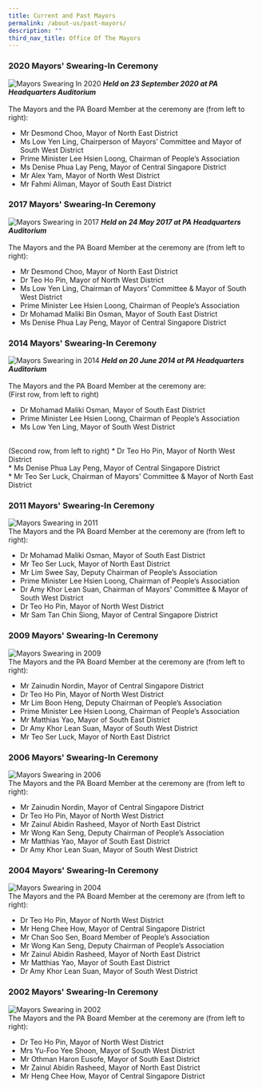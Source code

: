 ```yaml
---
title: Current and Past Mayors
permalink: /about-us/past-mayors/
description: ""
third_nav_title: Office Of The Mayors
---
```

### 2020 Mayors' Swearing-In Ceremony
![Mayors Swearing In 2020](/images/Mayors%20Swearing%20In/2020-Mayors-Swearing-In-Ceremony.jpg)
<strong>*Held on 23 September 2020 at PA Headquarters Auditorium*</strong><br>
<br>The Mayors and the PA Board Member at the ceremony are (from left to right):

* Mr Desmond Choo, Mayor of North East District<br>
* Ms Low Yen Ling, Chairperson of Mayors’ Committee and Mayor of South West District<br>
* Prime Minister Lee Hsien Loong, Chairman of People’s Association<br>
* Ms Denise Phua Lay Peng, Mayor of Central Singapore District<br>
* Mr Alex Yam, Mayor of North West District<br>
* Mr Fahmi Aliman, Mayor of South East District

### 2017 Mayors' Swearing-In Ceremony
![Mayors Swearing in 2017](/images/Mayors%20Swearing%20In/2017-mayors-swearing-in.jpg)
<strong>*Held on 24 May 2017 at PA Headquarters Auditorium*</strong><br>
<br>The Mayors and the PA Board Member at the ceremony are (from left to right):

* Mr Desmond Choo, Mayor of North East District<br>
* Dr Teo Ho Pin, Mayor of North West District<br>
* Ms Low Yen Ling, Chairman of Mayors' Committee &amp; Mayor of South West District<br>
* Prime Minister Lee Hsien Loong, Chairman of People’s Association<br>
* Dr Mohamad Maliki Bin Osman, Mayor of South East District<br>
* Ms Denise Phua Lay Peng, Mayor of Central Singapore District

### 2014 Mayors' Swearing-In Ceremony
![Mayors Swearing in 2014](/images/Mayors%20Swearing%20In/2014-mayors-swearing.jpg)
<strong>*Held on 20 June 2014 at PA Headquarters Auditorium*</strong><br>
<br>The Mayors and the PA Board Member at the ceremony are:<br>
(First row, from left to right)
* Dr Mohamad Maliki Osman, Mayor of South East District<br>
* Prime Minister Lee Hsien Loong, Chairman of People’s Association<br>
* Ms Low Yen Ling, Mayor of South West District<br>
<br>
(Second row, from left to right)
* Dr Teo Ho Pin, Mayor of North West District<br>
* Ms Denise Phua Lay Peng, Mayor of Central Singapore District<br>
* Mr Teo Ser Luck, Chairman of Mayors' Committee &amp; Mayor of North East District

### 2011 Mayors' Swearing-In Ceremony
![Mayors Swearing in 2011](/images/Mayors%20Swearing%20In/2011-mayors-swearing-in.jpg)
<br>The Mayors and the PA Board Member at the ceremony are (from left to right):
* Dr Mohamad Maliki Osman, Mayor of South East District<br>
* Mr Teo Ser Luck, Mayor of North East District
* Mr Lim Swee Say, Deputy Chairman of People’s Association<br>
* Prime Minister Lee Hsien Loong, Chairman of People’s Association<br>
* Dr Amy Khor Lean Suan, Chairman of Mayors' Committee &amp; Mayor of South West District<br>
* Dr Teo Ho Pin, Mayor of North West District
* Mr Sam Tan Chin Siong, Mayor of Central Singapore District

### 2009 Mayors' Swearing-In Ceremony
![Mayors Swearing in 2009](/images/Mayors%20Swearing%20In/2009-mayors-swearing-in.jpg)
<br>The Mayors and the PA Board Member at the ceremony are (from left to right):
* Mr Zainudin Nordin, Mayor of Central Singapore District<br>
* Dr Teo Ho Pin, Mayor of North West District
* Mr Lim Boon Heng, Deputy Chairman of People’s Association<br>
* Prime Minister Lee Hsien Loong, Chairman of People’s Association<br>
* Mr Matthias Yao, Mayor of South East District<br>
* Dr Amy Khor Lean Suan, Mayor of South West District
* Mr Teo Ser Luck, Mayor of North East District

### 2006 Mayors' Swearing-In Ceremony
![Mayors Swearing in 2006](/images/Mayors%20Swearing%20In/2006-mayors-swearing-in.jpg)
<br>The Mayors and the PA Board Member at the ceremony are (from left to right):
* Mr Zainudin Nordin, Mayor of Central Singapore District<br>
* Dr Teo Ho Pin, Mayor of North West District
* Mr Zainul Abidin Rasheed, Mayor of North East District<br>
* Mr Wong Kan Seng, Deputy Chairman of People’s Association<br>
* Mr Matthias Yao, Mayor of South East District<br>
* Dr Amy Khor Lean Suan, Mayor of South West District

### 2004 Mayors' Swearing-In Ceremony
![Mayors Swearing in 2004](/images/Mayors%20Swearing%20In/2004-mayors-swearing-in.jpg)
<br>The Mayors and the PA Board Member at the ceremony are (from left to right):
* Dr Teo Ho Pin, Mayor of North West District<br>
* Mr Heng Chee How, Mayor of Central Singapore District
* Mr Chan Soo Sen, Board Member of People’s Association<br>
* Mr Wong Kan Seng, Deputy Chairman of People’s Association<br>
* Mr Zainul Abidin Rasheed, Mayor of North East District<br>
* Mr Matthias Yao, Mayor of South East District
* Dr Amy Khor Lean Suan, Mayor of South West District

### 2002 Mayors' Swearing-In Ceremony
![Mayors Swearing in 2002](/images/Mayors%20Swearing%20In/2002-mayors-swearing-in.jpg)
<br>The Mayors and the PA Board Member at the ceremony are (from left to right):
* Dr Teo Ho Pin, Mayor of North West District<br>
* Mrs Yu-Foo Yee Shoon, Mayor of South West District
* Mr Othman Haron Eusofe, Mayor of South East District<br>
* Mr Zainul Abidin Rasheed, Mayor of North East District<br>
* Mr Heng Chee How, Mayor of Central Singapore District<br>